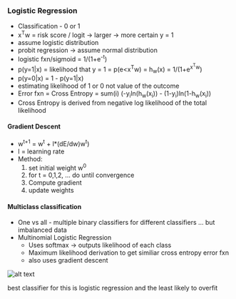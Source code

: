 ### Logistic Regression

* Classification - 0 or 1
* x<sup>T</sup>w = risk score / logit -> larger -> more certain y = 1
* assume logistic distribution
* probit regression -> assume normal distribution 
* logistic fxn/sigmoid = 1/(1+e<sup>-t</sup>)
* p(y=1|x) = likelihood that y = 1 = p(e<x<sup>T</sup>w) = h<sub>w</sub>(x) = 1/(1+e<sup>x<sup>T</sup>w</sup>)
* p(y=0|x) = 1 - p(y=1|x)
* estimating likelihood of 1 or 0 not value of the outcome
* Error fxn = Cross Entropy = sum(i) (-y<sub>i</sub>ln(h<sub>w</sub>(x<sub>i</sub>)) - (1-y<sub>i</sub>)ln(1-h<sub>w</sub>(x<sub>i</sub>))
* Cross Entropy is derived from negative log likelihood of the total likelihood

#### Gradient Descent
* w<sup>t+1</sup> = w<sup>t</sup> + l*(dE/dw)w<sup>t</sup>)
* l = learning rate 
* Method: 
  1. set initial weight w<sup>0</sup>
  2. for t = 0,1,2, ... do until convergence
  3. Compute gradient 
  4. update weights
  
#### Multiclass classification
* One vs all - multiple binary classifiers for different classifiers ... but imbalanced data
* Multinomial Logistic Regression
  * Uses softmax -> outputs likelihood of each class
  * Maximum likelihood derivation to get similiar cross entropy error fxn
  * also uses gradient descent

![alt text](https://github.com/evebyrne/5C16/blob/master/notes/Screenshot_2019-12-05%20Screenshot%20from%202019-12-05%2014-44-26%20png%20(PNG%20Image%2C%201920%20%C3%97%201080%20pixels)%20-%20Scaled%20(99%25).png)

best classifier for this is logistic regression and the least likely to overfit
